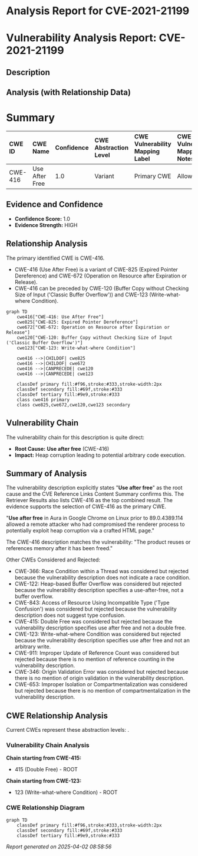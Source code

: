 # Analysis Report for CVE-2021-21199

# Vulnerability Analysis Report: CVE-2021-21199

## Description



## Analysis (with Relationship Data)

# Summary
| CWE ID  | CWE Name          | Confidence | CWE Abstraction Level | CWE Vulnerability Mapping Label | CWE-Vulnerability Mapping Notes |
| :------- | :----------------- | :---------- | :------------------- | :----------------------------- | :----------------------------- |
| CWE-416 | Use After Free     | 1.0         | Variant              | Primary CWE                  | Allowed                      |

## Evidence and Confidence

*   **Confidence Score:** 1.0
*   **Evidence Strength:** HIGH

## Relationship Analysis
The primary identified CWE is CWE-416.
  - CWE-416 (Use After Free) is a variant of CWE-825 (Expired Pointer Dereference) and CWE-672 (Operation on Resource after Expiration or Release).
  - CWE-416 can be preceded by CWE-120 (Buffer Copy without Checking Size of Input ('Classic Buffer Overflow')) and CWE-123 (Write-what-where Condition).

```mermaid
graph TD
    cwe416["CWE-416: Use After Free"]
    cwe825["CWE-825: Expired Pointer Dereference"]
    cwe672["CWE-672: Operation on Resource after Expiration or Release"]
    cwe120["CWE-120: Buffer Copy without Checking Size of Input ('Classic Buffer Overflow')"]
    cwe123["CWE-123: Write-what-where Condition"]
    
    cwe416 -->|CHILDOF| cwe825
    cwe416 -->|CHILDOF| cwe672
    cwe416 -->|CANPRECEDE| cwe120
    cwe416 -->|CANPRECEDE| cwe123
    
    classDef primary fill:#f96,stroke:#333,stroke-width:2px
    classDef secondary fill:#69f,stroke:#333
    classDef tertiary fill:#9e9,stroke:#333
    class cwe416 primary
    class cwe825,cwe672,cwe120,cwe123 secondary
```

## Vulnerability Chain
The vulnerability chain for this description is quite direct:
  - **Root Cause:** **Use after free** (CWE-416)
  - **Impact:** Heap corruption leading to potential arbitrary code execution.

## Summary of Analysis
The vulnerability description explicitly states "**Use after free**" as the root cause and the CVE Reference Links Content Summary confirms this. The Retriever Results also lists CWE-416 as the top combined result.
The evidence supports the selection of CWE-416 as the primary CWE.

"**Use after free** in Aura in Google Chrome on Linux prior to 89.0.4389.114 allowed a remote attacker who had compromised the renderer process to potentially exploit heap corruption via a crafted HTML page."

The CWE-416 description matches the vulnerability: "The product reuses or references memory after it has been freed."

Other CWEs Considered and Rejected:
- CWE-366: Race Condition within a Thread was considered but rejected because the vulnerability description does not indicate a race condition.
- CWE-122: Heap-based Buffer Overflow was considered but rejected because the vulnerability description specifies a use-after-free, not a buffer overflow.
- CWE-843: Access of Resource Using Incompatible Type ('Type Confusion') was considered but rejected because the vulnerability description does not suggest type confusion.
- CWE-415: Double Free was considered but rejected because the vulnerability description specifies use after free and not a double free.
- CWE-123: Write-what-where Condition was considered but rejected because the vulnerability description specifies use after free and not an arbitrary write.
- CWE-911: Improper Update of Reference Count was considered but rejected because there is no mention of reference counting in the vulnerability description.
- CWE-346: Origin Validation Error was considered but rejected because there is no mention of origin validation in the vulnerability description.
- CWE-653: Improper Isolation or Compartmentalization was considered but rejected because there is no mention of compartmentalization in the vulnerability description.


## CWE Relationship Analysis

Current CWEs represent these abstraction levels: .


### Vulnerability Chain Analysis

**Chain starting from CWE-415:**
- 415 (Double Free) - ROOT


**Chain starting from CWE-123:**
- 123 (Write-what-where Condition) - ROOT



### CWE Relationship Diagram

```mermaid
graph TD
    classDef primary fill:#f96,stroke:#333,stroke-width:2px
    classDef secondary fill:#69f,stroke:#333
    classDef tertiary fill:#9e9,stroke:#333
```



*Report generated on 2025-04-02 08:58:56*
